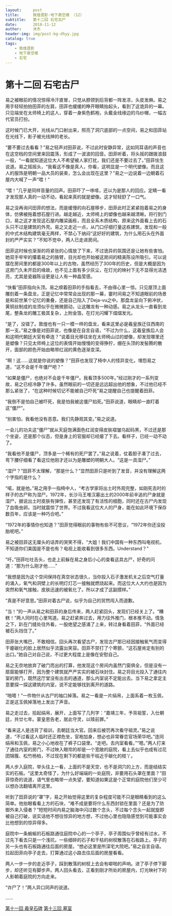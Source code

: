 ```yaml
---
layout:     post
title:      敦煌遗影·地下悬空楼 （12）
subtitle:   第十二回 石宅古尸
date:       2018-11-12
author:     沐杰
header-img: img/post-bg-dhyy.jpg
catalog: true
tags:
    - 敦煌遗影
    - 地下悬空楼
    - 石宅
---
```

# 第十二回 石宅古尸

易之被眼前的情况惊得冷汗直冒，只觉从脖颈到后背都一阵发凉，头皮发麻。易之用手轻轻拍拍田菲的左肩，田菲也缓缓的睁开眼睛抬起头，看到了这诡异的一幕。只见端坐在太师椅上的这人，穿着一身紫色鹤袍，头戴金线缘边的乌纱帽，一幅古代官员打扮。

这时候门已大开，光线从门口射出来，照亮了洞穴底部的一点空间，易之和田菲站在光线下，影子被光线抻的老长。

“要不要过去看看？”易之轻声对田菲说，不过此时安静异常，这如同耳语的声音也在这空档的空间里来回震荡，形成了一波波的回音。田菲听着，将头摇的跟拨浪鼓一般，“一看就知道这位大人不希望被人家打扰，我们还是不要过去了。”田菲怯生说道。易之摇摇头，“我看这不像是真人，你看，这明显是一个明代塑像。而且这人的服饰是明朝一品大员的装束，怎么会出现在这里？”易之一边说着一边朝着石屋内大喊了一声“喂！”

“喂！”几乎是同样音量的回声。田菲吓了一哆嗦，还以为是那人的回应。定睛一看才发现那人真的一动不动，看起来真的就是塑像。这才轻轻舒了一口气。

易之没再询问田菲的想法，而是缓慢的向石屋移步，田菲此时正紧紧抱着易之的身体，仿佛被拖着想石屋行进。越走越近，太师椅上的塑像也越来越清晰。将行到门口，易之这才发现这石屋内雕梁画栋，而且全系木质结构，原来这外面看上去的石头只不过是建筑的外壳。易之又走近一点，从门口仔细打量这栋建筑，发现和一般的中式木结构建筑毫无两样，不禁心下纳闷“这好好的建筑，为什么用石头在外面封的严严实实？”不知不觉中，两人已走进房间。

田菲这时候也渐渐的将紧张的心情放了下来，不过诡异的氛围还是让她有些害怕。她双手牢牢的攥着易之的胳臂，目光却也开始被这房间的精美陈设所吸引。可以说摆在房间里的都是300年以上的古物，虽然经历了300年的历史，但是大概是因为这房门久未开启的缘故，也不见上面有多少灰尘，在灯光的映衬下无不显得光洁透亮，尤其是瓷器陈设更是让人有一种晶莹感。

“快看”田菲指向头顶。易之顺着田菲的手指看去，不由得心里一惊。只见屋顶上面雕刻着一条盘龙，正是记忆中常常会出现的那一幕，霎时间易之不知道眼前的场景是和前世某个记忆的重叠，还是自己陷入了Deja-vu之中。那盘龙呈向下俯冲状，黄铜丝制成的龙须似乎在微微颤动，让这雕龙有一种动感。易之从龙头一直看到龙尾，整条龙的雕工极其复杂，上附金箔，在灯光闪耀下熠熠发光。

“是了，没错了。敦煌也有一只一模一样的盘龙，看来这里必是羲皇族迁往西南的那一支。”易之像是对田菲说，也像是在自言自语，“不过为什么，这羲皇族后人会和这明代朝廷大官有牵连？”说着目光移往坐在太师椅山过的塑像，却发现哪里还是塑像？只见太师椅上这位的表情开始慢慢的变得狰狞，绷在头顶的发髻腾的散开，面部的颜色开始由略带红润的黄色逐渐变深。

“啊！这……这就是你说的塑像？”田菲也发现了椅中人的怪异变化，埋怨易之道，“这不会是千年僵尸吧？”

“如果是僵尸，也绝对不会是千年僵尸。我看顶多500年。”经过刚才的一系列变故，易之已经冷静了许多。虽然眼前的一切还是远远超出他的想象，不过他已经不那么紧张了，“在这种时候切记不能被自己吓死”易之提醒自己也提醒着田菲。

“我倒不是怕自己被吓死，我是怕我被这僵尸掐死。”田菲说道，眼睛却一直盯着这“僵尸”。

“别害怕，我看他没有恶意。我们先静观其变。”易之说道。

一会儿的功夫这“僵尸”就从天庭饱满面色红润变得皮肤褶皱乌起码黑，不过还是那个坐姿，还是那个仪态，但是身上的官服却已经瘪了下去。看样子，已经一动不动了。

“我看他不是僵尸，顶多是一个稀有的死尸罢了。”易之说着，仗着胆子凑了过去，弯下腰仔细看了看这位他刚才还以为是雕塑的明朝大人。“这是一具湿尸。”

“湿尸？”田菲不太理解，“那是什么？”显然田菲只是听到了发音，并没有理解这两个字指的是什么？

“喏，就是他。”易之用手一指椅中人，“考古学家将出土时外观完整，如刚死去时的样子的古尸称为湿尸。1972年，长沙马王堆汉墓出土的2000年前辛追的尸身就是湿尸，据说出土时皮肤有弹性，甚至还发现了有活性的细胞，同时还在古尸内发现了血吸虫卵。当时就震惊了世界。不过我看这位大人的尸身，能在如此环境下保存数百年，应该是一种巧合吧。”

“1972年的事情你也知道？”田菲觉得眼前的事物有些不可思议，“1972年你还没投胎呢吧。”

易之被田菲这无厘头的话弄的哭笑不得，“大姐！我们中国有一种东西叫电视机，不知道你们美国是不是也有？电视上能收看到很多东西。Understand？”

“吁。”田菲吐吐舌头，也走上前躲在易之身后小心的查看这具古尸，好奇的问道：“那为什么刚才他……”

“我想是因为这个空间保持在真空状态很久，当你投入石子激发机关之后空气打量的涌入，氧气和洞壁上的长明灯灯芯一接触就燃烧起来。而这位大人大约也是因为突然和氧气接触，皮肤迅速的被氧化了。所以才成了这副摸样。”

“真是不好意思。”田菲对着古尸说，似乎为自己的贸然闯入而道歉。

“当！”的一声从易之和田菲的身后传来，两人赶紧回头，发现们已经关上了。“糟糕！”两人同时在心里骂道。易之赶紧奔过去，用力往外推门，根本推不动。情急之下，趴在门缝处往外看，一股绝望之感涌了上来，转过身看着田菲，“外面已经被石头挡住了。”

田菲张大嘴巴，不敢相信。回头再次看望古尸，发现古尸那已经因接触氧气而变得干瘪碳化的脸上居然似乎流露出笑容。田菲不禁打了个寒颤，“这石屋肯定有别的出口。”她自己对自己说，不过更大程度上是像在安慰自己。

易之无奈地放弃了破门而出的打算，他发现这个房间内虽然门窗俱全，但是没有一扇窗能够打开，因为整个建筑就严严实实的被石块封住。易之将目光投入了通往内室的房门，既然这厅堂没有出去的通道，那么内室说不定能出去。当下易之拿定主意要探一探这建筑的内室，说不定能够找到离开的道路。

“啪嗒！”一件物什从古尸的袖口掉落。易之一看是一片绢帛，上面系着一枚玉佩，正是这玉佩掉落地上发出了声音。

易之走过去，拾起绢帛，展开，上面写了几列字：“嘉靖三年，予背祖誓，入仕朝廷，共廿七年。蒙皇恩告老，居此守灵，以赎前罪。”

“看来这人是违背了祖训，去朝廷当大官。回来后被罚再次看守祖灵。”易之说道，“不过看这人临时还正襟危坐，官袍加身，想必也非常眷恋官场荣华吧。”连同绢帛和玉佩，易之小心地收在了裤子口袋里。“走吧。去内室看看。”“嗯。”两人打来了通往内室的房门，不过映入眼帘的却是一个宽敞的庭院，看上去似乎也成有过花团锦簇、松竹杨柏，不过现在剩下的都是些干枯近乎碳化的枝丫。

两人步入庭院，举头往上一看，上面的不是天空，也不是洞穴的上方，而是结结实实的石板。“这里太奇怪了，为什么好端端的一处庭院，非要用石头罩在里面？”田菲惊奇的说道，语气里也略带一点失望，要知道如果这是个正常的庭院他们至少可以想办法翻墙离开这里。

听到了田菲说的“罩”字，易之开始觉得这里的复杂程度可能不只是眼睛看到的这么简单。他抬眼看看上方的石块，“难不成是要将什么东西封锁在里面？还是为了防御外来入侵者？”短短时间内易之脑海中闪过数个念头，不过每个念头一起就旋即被自己打破，说实话他不想往惊异的地方想，不过他心里也隐隐感觉到可能事实会比他想到的惊异得多。

庭院中一条蜿蜒的石板路通往庭院中心的一个亭子，亭子周围似乎曾经有过水，不过先下看去只是一个浅坑，一些细碎的石子和干枯的树杈散落在石板路上。亭子的另一头也有石板路通往后面的房屋。“想必这里是所深宅大院吧。”易之自言自语。拉起田菲向亭子走去，打算通过这小路去往后面的房屋看看。

两人一步一步的走近亭子，踩到散落的树杈上去会有噼啪的声响。进了亭子停下脚步，却还听见有脚步声。两人回头看去，正看到刚才所处的房屋内，灯光映衬下的人影朝着庭院的方向走来。

“诈尸了！”两人异口同声的说道。

……

[第十一回 羲皇石碑](http://www.jianshu.com/p/778722c2a9c1)
[第十三回 墓室](http://www.jianshu.com/p/de2e7c45db81)
